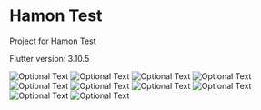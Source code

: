 # Hamon Test

Project for Hamon Test

Flutter version: 3.10.5

![Optional Text](../master/Screenshots/1.png)
![Optional Text](../master/Screenshots/2.png)
![Optional Text](../master/Screenshots/3.png)
![Optional Text](../master/Screenshots/4.png)
![Optional Text](../master/Screenshots/5.png)
![Optional Text](../master/Screenshots/6.png)
![Optional Text](../master/Screenshots/7.png)
![Optional Text](../master/Screenshots/8.png)
![Optional Text](../master/Screenshots/9.png)
![Optional Text](../master/Screenshots/10.png)
